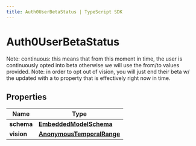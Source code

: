 ```yaml
---
title: Auth0UserBetaStatus | TypeScript SDK
---
```



# Auth0UserBetaStatus

Note: continuous: this means that from this moment in time, the user is continuously opted into beta  otherwise we will use the from/to values provided.  Note: in order to opt out of vision, you will just end their beta w/ the updated with a to property that is effectively right now in time.

## Properties

Name | Type
------------ | -------------
**schema** | [**EmbeddedModelSchema**](EmbeddedModelSchema)
**vision** | [**AnonymousTemporalRange**](AnonymousTemporalRange)


